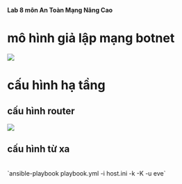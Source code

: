 __Lab 8 môn An Toàn Mạng Nâng Cao__
</br>
# mô hình giả lập mạng botnet
![](https://github.com/magnetohvcs/payload/blob/master/image/eve-ng.png)
# cấu hình hạ tầng
## cấu hình router
![](https://github.com/magnetohvcs/payload/blob/master/image/router.png)
## cấu hình từ xa
</br>
`ansible-playbook playbook.yml -i host.ini -k -K -u eve`
